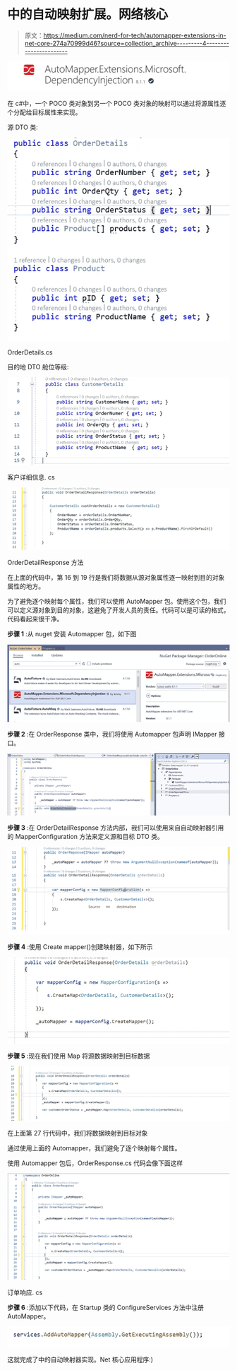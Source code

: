 # 中的自动映射扩展。网络核心

> 原文：<https://medium.com/nerd-for-tech/automapper-extensions-in-net-core-274a70999d46?source=collection_archive---------4----------------------->

![](img/e70b3f2bde51f2ff24d19d4d83298f05.png)

在 c#中，一个 POCO 类对象到另一个 POCO 类对象的映射可以通过将源属性逐个分配给目标属性来实现。

源 DTO 类:

![](img/05c9827a247b6ae11782df4146531bd0.png)

OrderDetails.cs

目的地 DTO 舱位等级:

![](img/59ea6e612404510c13bc4bf52af61a6a.png)

客户详细信息. cs

![](img/d101aa9bb36e8a84d39cefde0f813307.png)

OrderDetailResponse 方法

在上面的代码中，第 16 到 19 行是我们将数据从源对象属性逐一映射到目的对象属性的地方。

为了避免逐个映射每个属性，我们可以使用 AutoMapper 包。使用这个包，我们可以定义源对象到目的对象，这避免了开发人员的责任。代码可以是可读的格式，代码看起来很干净。

**步骤 1** :从 nuget 安装 Automapper 包，如下图

![](img/2e682d645ffabed2966b66d984dbe8f9.png)

**步骤 2** :在 OrderResponse 类中，我们将使用 Automapper 包声明 IMapper 接口。

![](img/2030f2a8d241f3d01ae1b75659b64d86.png)

**步骤 3** :在 OrderDetailResponse 方法内部，我们可以使用来自自动映射器引用的 MapperConfiguration 方法来定义源和目标 DTO 类。

![](img/d879fdcef62c54d5d1ec1245df6b9d3e.png)

**步骤 4** :使用 Create mapper()创建映射器，如下所示

![](img/1858bc2db162f258aade58c603ebfc4a.png)

**步骤 5** :现在我们使用 Map 将源数据映射到目标数据

![](img/48202bd2516e0e79bea6b881ef153782.png)

在上面第 27 行代码中，我们将数据映射到目标对象

通过使用上面的 Automapper，我们避免了逐个映射每个属性。

使用 Automapper 包后，OrderResponse.cs 代码会像下面这样

![](img/2c83656ece8d33ab24620c1e93c81bc4.png)

订单响应. cs

**步骤 6** :添加以下代码，在 Startup 类的 ConfigureServices 方法中注册 AutoMapper。

![](img/fd4518eabf2f8c76161e4be12225e2ad.png)

这就完成了中的自动映射器实现。Net 核心应用程序:)